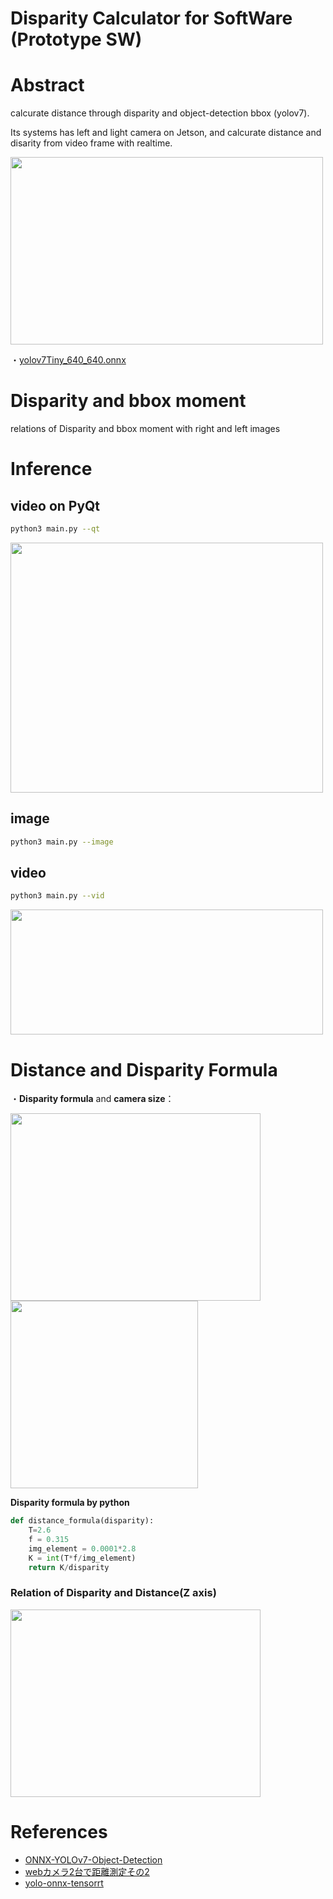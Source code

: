 # Disparity Calculator for SoftWare (Prototype SW)

# Abstract

calcurate distance through disparity and object-detection bbox (yolov7).

Its systems has left and light camera on Jetson, and calcurate distance and disarity from video frame with realtime.

<img src="https://user-images.githubusercontent.com/48679574/208080750-93395d41-45a5-434e-91de-5a8a0928e53e.png" width="500" height="300"/>

・[yolov7Tiny_640_640.onnx](https://drive.google.com/file/d/1QHrRELI8nPjyryiBhyCVEnSk8y8_ziYG/view?usp=sharing)


# Disparity and bbox moment

relations of Disparity and bbox moment with right and left images



# Inference

## video on PyQt
```sh
python3 main.py --qt
```
<img src="https://user-images.githubusercontent.com/48679574/210753162-1e912d47-b09e-46d5-a024-1ade37320e94.png" width="500" height="400"/>

## image
```sh
python3 main.py --image
```
## video
```sh
python3 main.py --vid
```

<img src="https://user-images.githubusercontent.com/48679574/210753196-0752cee8-d34e-466d-8a8f-34e33311cceb.gif" width="500" height="200"/>


# Distance and Disparity Formula

・<b>Disparity formula</b> and <b>camera size</b>：

<img src="https://user-images.githubusercontent.com/48679574/208103502-10d83963-b34c-4268-9e89-c1109f7bf2bb.png" width="400" height="300"/><img src="https://user-images.githubusercontent.com/48679574/208103490-39835a32-649e-4cf9-adbf-51bb7d3fd85c.png" width="300" height="300"/>



<b>Disparity formula by python</b>
```python
def distance_formula(disparity):
    T=2.6
    f = 0.315
    img_element = 0.0001*2.8
    K = int(T*f/img_element)
    return K/disparity
```

### Relation of Disparity and Distance(Z axis)

<img src="https://user-images.githubusercontent.com/48679574/208106182-219e477f-7608-4fd0-9345-7d29ab568933.jpg" width="400" height="300"/>


# References
- [ONNX-YOLOv7-Object-Detection](https://github.com/ibaiGorordo/ONNX-YOLOv7-Object-Detection)
- [webカメラ2台で距離測定その2](https://qiita.com/ringo156/items/9d4f81cd9aa70aa626ff)
- [yolo-onnx-tensorrt](https://github.com/bei91/yolov5-onnx-tensorrt)

